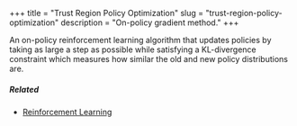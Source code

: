 +++
title = "Trust Region Policy Optimization"
slug = "trust-region-policy-optimization"
description = "On-policy gradient method."
+++

An on-policy reinforcement learning algorithm that updates policies by taking as large a step as possible while satisfying a KL-divergence constraint which measures how similar the old and new policy distributions are.

##### Related
- [Reinforcement Learning](/reinforcement-learning)
